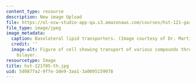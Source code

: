 ```yaml
---
content_type: resource
description: New image Upload
file: https://ol-ocw-studio-app-qa.s3.amazonaws.com/courses/hst-121-gastroenterology-fall-2005/5d0877a29ffe10e93aa13a0095159978_hst-121f05-th.jpg
file_type: image/jpeg
image_metadata:
  caption: Basolateral lipid transporters. (Image courtesy of Dr. Martin Carey.)
  credit: ''
  image-alt: Figure of cell showing transport of various compounds through the lipid
    bilayer.
resourcetype: Image
title: hst-121f05-th.jpg
uid: 5d0877a2-9ffe-10e9-3aa1-3a0095159978
---
```

